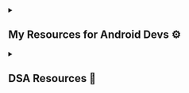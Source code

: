 <details> <summary><h2> My Resources for Android Devs ⚙️ </h2></summary>
 
- [Learn Kotlin](https://github.com/utkarsh006/Learn-Kotlin)
- [Coroutines](https://github.com/utkarsh006/Coroutines-Kotlin)
- [Dagger Hilt](https://github.com/utkarsh006/Dagger-Hilt-Tutorial)
- [News App by Basic MVI Impl](https://github.com/utkarsh006/News-App-MVI)
- [Article : Git Three Branching Strategies](https://medium.com/@utkarsh06/git-3-branching-strategy-9e4c6a4a770d)

</details>
<details> <summary><h2> DSA Resources 📔 </h2></summary>

- [Leetcode Grind](https://github.com/utkarsh006/LeetCode-Grind)
- [Sorting Algos](https://github.com/utkarsh006/SORTING)
- [Striver DSA Sheet Solutions](https://github.com/utkarsh006/SDE-SHEET-180)

</details>
